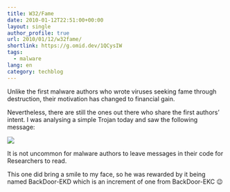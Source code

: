```yaml
---
title: W32/Fame
date: 2010-01-12T22:51:00+00:00
layout: single
author_profile: true
url: 2010/01/12/w32fame/
shortlink: https://g.omid.dev/1QCysIW
tags:
  - malware
lang: en
category: techblog
---
```

Unlike the first malware authors who wrote viruses seeking fame through destruction, their motivation has changed to financial gain.

Nevertheless, there are still the ones out there who share the first authors’ intent. I was analysing a simple Trojan today and saw the following message:

![](/images/2010/01/080110oda.png)

It is not uncommon for malware authors to leave messages in their code for  Researchers to read.

This one did bring a smile to my face, so he was rewarded by it being named BackDoor-EKD which is an increment of one from BackDoor-EKC 😉
